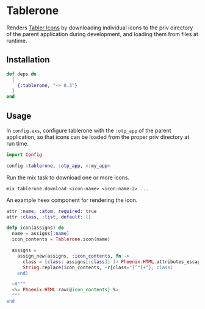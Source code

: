 # Tablerone

Renders [Tabler Icons](https://tabler.io/icons) by downloading individual icons to the priv directory of the parent
application during development, and loading them from files at runtime.

## Installation

```elixir
def deps do
  [
    {:tablerone, "~> 0.3"}
  ]
end
```

## Usage

In `config.exs`, configure tablerone with the `:otp_app` of the parent application, so that icons can be
loaded from the proper priv directory at run time.

```elixir
import Config

config :tablerone, :otp_app, <:my_app>
```

Run the mix task to download one or more icons.


```shell
mix tablerone.download <icon-name> <icon-name-2> ...
```

An example heex component for rendering the icon.


```elixir
attr :name, :atom, required: true
attr :class, :list, default: []

defp icon(assigns) do
  name = assigns[:name]
  icon_contents = Tablerone.icon(name)

  assigns =
    assign_new(assigns, :icon_contents, fn ->
      class = [class: assigns[:class]] |> Phoenix.HTML.attributes_escape() |> Phoenix.HTML.safe_to_string()
      String.replace(icon_contents, ~r{class="[^"]+"}, class)
    end)

  ~H"""
  <%= Phoenix.HTML.raw(@icon_contents) %>
  """
end
```
